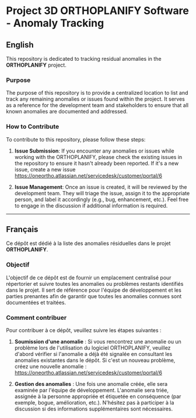 # Project 3D ORTHOPLANIFY Software - Anomaly Tracking

## English

This repository is dedicated to tracking residual anomalies in the **ORTHOPLANIFY** project. 

### Purpose
The purpose of this repository is to provide a centralized location to list and track any remaining anomalies or issues found within the project. It serves as a reference for the development team and stakeholders to ensure that all known anomalies are documented and addressed.

### How to Contribute
To contribute to this repository, please follow these steps:

1. **Issue Submission**: If you encounter any anomalies or issues while working with the ORTHOPLANIFY, please check the existing issues in the repository to ensure it hasn't already been reported. If it's a new issue, create a new issue https://oneortho.atlassian.net/servicedesk/customer/portal/6

2. **Issue Management**: Once an issue is created, it will be reviewed by the development team. They will triage the issue, assign it to the appropriate person, and label it accordingly (e.g., bug, enhancement, etc.). Feel free to engage in the discussion if additional information is required.

---

## Français

Ce dépôt est dédié à la liste des anomalies résiduelles dans le projet **ORTHOPLANIFY**.

### Objectif
L'objectif de ce dépôt est de fournir un emplacement centralisé pour répertorier et suivre toutes les anomalies ou problèmes restants identifiés dans le projet. Il sert de référence pour l'équipe de développement et les parties prenantes afin de garantir que toutes les anomalies connues sont documentées et traitées.

### Comment contribuer
Pour contribuer à ce dépôt, veuillez suivre les étapes suivantes :

1. **Soumission d'une anomalie** : Si vous rencontrez une anomalie ou un problème lors de l'utilisation du logiciel ORTHOPLANIFY, veuillez d'abord vérifier si l'anomalie a déjà été signalée en consultant les anomalies existantes dans le dépôt. Si c'est un nouveau problème, créez une nouvelle anomalie : https://oneortho.atlassian.net/servicedesk/customer/portal/6

2. **Gestion des anomalies** : Une fois une anomalie créée, elle sera examinée par l'équipe de développement. L'anomalie sera triée, assignée à la personne appropriée et étiquetée en conséquence (par exemple, bogue, amélioration, etc.). N'hésitez pas à participer à la discussion si des informations supplémentaires sont nécessaires.
